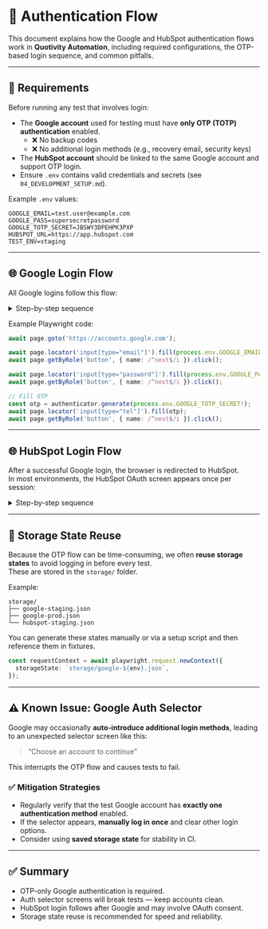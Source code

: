# 🔐 Authentication Flow

This document explains how the Google and HubSpot authentication flows work in **Quotivity Automation**, including required configurations, the OTP-based login sequence, and common pitfalls.

---

## 📝 Requirements

Before running any test that involves login:

- The **Google account** used for testing must have **only OTP (TOTP) authentication** enabled.  
  - ❌ No backup codes  
  - ❌ No additional login methods (e.g., recovery email, security keys)
- The **HubSpot account** should be linked to the same Google account and support OTP login.
- Ensure `.env` contains valid credentials and secrets (see `04_DEVELOPMENT_SETUP.md`).

Example `.env` values:
```env
GOOGLE_EMAIL=test.user@example.com
GOOGLE_PASS=supersecretpassword
GOOGLE_TOTP_SECRET=JBSWY3DPEHPK3PXP
HUBSPOT_URL=https://app.hubspot.com
TEST_ENV=staging
```

---

## 🌐 Google Login Flow

All Google logins follow this flow:

<details>
<summary>Step-by-step sequence</summary>

1. Navigate to the Google login page  
2. Fill in the **email address**  
3. Fill in the **password**  
4. Enter the **OTP code** generated from the TOTP secret  
5. (Optional) If multiple methods are present, Google may show an **auth selector screen** → ❌ This will break the test  
6. Upon successful login, Google redirects to HubSpot

</details>

Example Playwright code:

```typescript
await page.goto('https://accounts.google.com');

await page.locator('input[type="email"]').fill(process.env.GOOGLE_EMAIL!);
await page.getByRole('button', { name: /^next$/i }).click();

await page.locator('input[type="password"]').fill(process.env.GOOGLE_PASS!);
await page.getByRole('button', { name: /^next$/i }).click();

// Fill OTP
const otp = authenticator.generate(process.env.GOOGLE_TOTP_SECRET!);
await page.locator('input[type="tel"]').fill(otp);
await page.getByRole('button', { name: /^next$/i }).click();
```

---

## 🌐 HubSpot Login Flow

After a successful Google login, the browser is redirected to HubSpot.  
In most environments, the HubSpot OAuth screen appears once per session:

<details>
<summary>Step-by-step sequence</summary>

1. Google login completes  
2. User is redirected to HubSpot OAuth screen  
3. Click “Grant access” or “Accept”  
4. Land on the HubSpot application dashboard

</details>

---

## 💾 Storage State Reuse

Because the OTP flow can be time-consuming, we often **reuse storage states** to avoid logging in before every test.  
These are stored in the `storage/` folder.

Example:
```
storage/
├── google-staging.json
├── google-prod.json
└── hubspot-staging.json
```

You can generate these states manually or via a setup script and then reference them in fixtures.

```typescript
const requestContext = await playwright.request.newContext({
  storageState: `storage/google-${env}.json`,
});
```

---

## ⚠️ Known Issue: Google Auth Selector

Google may occasionally **auto-introduce additional login methods**, leading to an unexpected selector screen like this:

> “Choose an account to continue”

This interrupts the OTP flow and causes tests to fail.

### ✅ Mitigation Strategies
- Regularly verify that the test Google account has **exactly one authentication method** enabled.  
- If the selector appears, **manually log in once** and clear other login options.  
- Consider using **saved storage state** for stability in CI.

---

## ✅ Summary

- OTP-only Google authentication is required.  
- Auth selector screens will break tests — keep accounts clean.  
- HubSpot login follows after Google and may involve OAuth consent.  
- Storage state reuse is recommended for speed and reliability.
